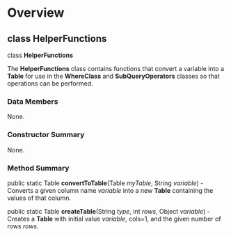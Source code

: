 # Overview #

## **class HelperFunctions** ##

class **HelperFunctions**

The **HelperFunctions** class contains functions that convert a variable into a **Table** for use in the **WhereClass** and **SubQueryOperators** classes so that operations can be performed.

### Data Members ###

None.

### Constructor Summary ###

None.

### Method Summary ###

public static Table **convertToTable**(Table _myTable_, String _variable_) - Converts a given column name _variable_ into a new **Table** containing the values of that column.

public static Table **createTable**(String _type_, int _rows_, Object _variable_) - Creates a **Table** with initial value _variable_, cols=1, and the given number of rows _rows_.